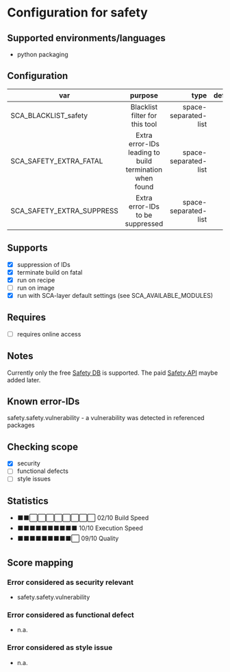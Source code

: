 # Configuration for safety

## Supported environments/languages

* python packaging

## Configuration

| var | purpose | type | default |
| ------------- |:-------------:| -----:| -----:
| SCA_BLACKLIST_safety | Blacklist filter for this tool | space-separated-list | ""
| SCA_SAFETY_EXTRA_FATAL | Extra error-IDs leading to build termination when found | space-separated-list | "":
| SCA_SAFETY_EXTRA_SUPPRESS | Extra error-IDs to be suppressed | space-separated-list | ""

## Supports

* [x] suppression of IDs
* [x] terminate build on fatal
* [x] run on recipe
* [ ] run on image
* [x] run with SCA-layer default settings (see SCA_AVAILABLE_MODULES)

## Requires

* [ ] requires online access

## Notes

Currently only the free [Safety DB](https://github.com/pyupio/safety-db) is supported. The paid [Safety API](https://github.com/pyupio/safety/blob/master/docs/api_key.md) maybe added later.

## Known error-IDs

safety.safety.vulnerability - a vulnerability was detected in referenced packages

## Checking scope

* [x] security
* [ ] functional defects
* [ ] style issues

## Statistics

* ⬛⬛⬜⬜⬜⬜⬜⬜⬜⬜ 02/10 Build Speed
* ⬛⬛⬛⬛⬛⬛⬛⬛⬛⬛ 10/10 Execution Speed
* ⬛⬛⬛⬛⬛⬛⬛⬛⬛⬜ 09/10 Quality

## Score mapping

### Error considered as security relevant

* safety.safety.vulnerability

### Error considered as functional defect

* n.a.

### Error considered as style issue

* n.a.

